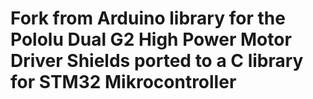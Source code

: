 # Fork from Arduino library for the Pololu Dual G2 High Power Motor Driver Shields ported to a C library for STM32 Mikrocontroller 

